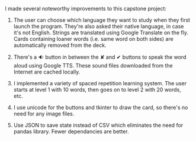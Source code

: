 I made several noteworthy improvements to this capstone project:

1. The user can choose which language they want to study when they first launch the program. They're also asked their native language, in case it's not English. Strings are translated using Google Translate on the fly. Cards containing loaner words (i.e. same word on both sides) are automatically removed from the deck.

2. There's a 🔉 button in between the ✘ and ✔ buttons to speak the word aloud using Google TTS. These sound files downloaded from the Internet are cached locally.

3. I implemented a variety of spaced repetition learning system. The user starts at level 1 with 10 words, then goes on to level 2 with 20 words, etc.

4. I use unicode for the buttons and tkinter to draw the card, so there's no need for any image files.

5. Use JSON to save state instead of CSV which eliminates the need for pandas library. Fewer dependancies are better.
